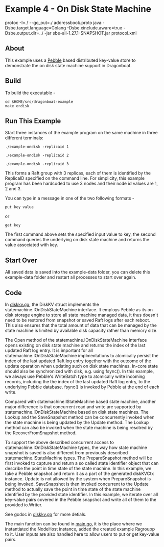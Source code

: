 # Example 4 - On Disk State Machine #


protoc -I=./ --go_out=./ addressbook.proto
java -Dsbe.target.language=Golang -Dsbe.xinclude.aware=true -Dsbe.output.dir=../ -jar sbe-all-1.27.1-SNAPSHOT.jar protocol.xml
## About ##
This example uses a [Pebble](https://github.com/cockroachdb/pebble) based distributed key-value store to demonstrate the on disk state machine support in Dragonboat.

## Build ##
To build the executable -
```
cd $HOME/src/dragonboat-example
make ondisk
```

## Run This Example ##
Start three instances of the example program on the same machine in three different terminals:

```
./example-ondisk -replicaid 1
```
```
./example-ondisk -replicaid 2
```
```
./example-ondisk -replicaid 3
```
This forms a Raft group with 3 replicas, each of them is identified by the ReplicaID specified on the command line. For simplicity, this example program has been hardcoded to use 3 nodes and their node id values are 1, 2 and 3.

You can type in a message in one of the two following formats - 
```
put key value
```
or 
```
get key
```

The first command above sets the specified input value to key, the second command queries the underlying on disk state machine and returns the value associated with key. 

## Start Over ##
All saved data is saved into the example-data folder, you can delete this example-data folder and restart all processes to start over again.

## Code ##
In [diskkv.go](diskkv.go), the DiskKV struct implements the statemachine.IOnDiskStateMachine interface. It employs Pebble as its on disk storage engine to store all state machine managed data, it thus doesn't need to be restored from snapshot or saved Raft logs after each reboot. This also ensures that the total amount of data that can be managed by the state machine is limited by available disk capacity rather than memory size. 

The Open method of the statemachine.IOnDiskStateMachine interface opens existing on disk state machine and returns the index of the last updated Raft log entry. It is important for all statemachine.IOnDiskStateMachine implmentations to atomically persist the index of the last updated Raft log entry together with the outcome of the update operation when updating such on disk state machines. In-core state should also be synchronized with disk, e.g. using fsync(). In this example, we always use Pebble's WriteBatch type to atomically write incoming records, including the the index of the last updated Raft log entry, to the underlying Pebble database. fsync() is invoked by Pebble at the end of each write.

Compared with statemachine.IStateMachine based state machine, another major difference is that concurrent read and write are supported by statemachine.IOnDiskStateMachine based on disk state machines. The Lookup and the SaveSnapshot method can be concurrently invoked when the state machine is being updated by the Update method. The Lookup method can also be invoked when the state machine is being resotred by the RecoverFromSnapshot method. 

To support the above described concurrent access to statemachine.IOnDiskStateMachine types, the way how state machine snapshot is saved is also different from previously described statemachine.IStateMachine types. The PrepareSnapshot method will be first invoked to capture and return a so called state identifier object that can describe the point in time state of the state machine. In this example, we take a Pebble snapshot and return it as a part of the generated diskKVCtx instance. Update is not allowed by the system when PrepareSnapshot is being invoked. SaveSnapshot is then invoked concurrent to the Update method to actually save the point in time state of the state machine identified by the provided state identifier. In this example, we iterate over all key-value pairs covered in the Pebble snapshot and write all of them to the provided io.Writer.

See godoc in [diskkv.go](diskkv.go) for more detials.

The main function can be found in [main.go](main.go), it is the place where we instantiated the NodeHost instance, added the created example Ragroupp to it. User inputs are also handled here to allow users to put or get key-value pairs.
